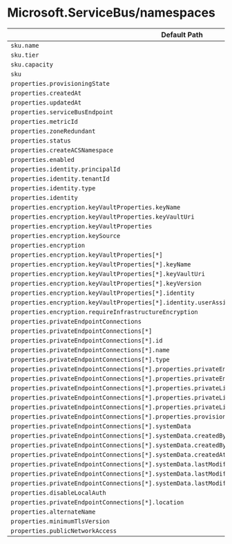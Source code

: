 # Microsoft.ServiceBus/namespaces

| Default Path | Alias |
|---|---|
| `sku.name` | `Microsoft.ServiceBus/namespaces/sku.name` |
| `sku.tier` | `Microsoft.ServiceBus/namespaces/sku.tier` |
| `sku.capacity` | `Microsoft.ServiceBus/namespaces/sku.capacity` |
| `sku` | `Microsoft.ServiceBus/namespaces/sku` |
| `properties.provisioningState` | `Microsoft.ServiceBus/namespaces/provisioningState` |
| `properties.createdAt` | `Microsoft.ServiceBus/namespaces/createdAt` |
| `properties.updatedAt` | `Microsoft.ServiceBus/namespaces/updatedAt` |
| `properties.serviceBusEndpoint` | `Microsoft.ServiceBus/namespaces/serviceBusEndpoint` |
| `properties.metricId` | `Microsoft.ServiceBus/namespaces/metricId` |
| `properties.zoneRedundant` | `Microsoft.ServiceBus/namespaces/zoneRedundant` |
| `properties.status` | `Microsoft.ServiceBus/namespaces/status` |
| `properties.createACSNamespace` | `Microsoft.ServiceBus/namespaces/createACSNamespace` |
| `properties.enabled` | `Microsoft.ServiceBus/namespaces/enabled` |
| `properties.identity.principalId` | `Microsoft.ServiceBus/namespaces/identity.principalId` |
| `properties.identity.tenantId` | `Microsoft.ServiceBus/namespaces/identity.tenantId` |
| `properties.identity.type` | `Microsoft.ServiceBus/namespaces/identity.type` |
| `properties.identity` | `Microsoft.ServiceBus/namespaces/identity` |
| `properties.encryption.keyVaultProperties.keyName` | `Microsoft.ServiceBus/namespaces/encryption.keyVaultProperties.keyName` |
| `properties.encryption.keyVaultProperties.keyVaultUri` | `Microsoft.ServiceBus/namespaces/encryption.keyVaultProperties.keyVaultUri` |
| `properties.encryption.keyVaultProperties` | `Microsoft.ServiceBus/namespaces/encryption.keyVaultProperties` |
| `properties.encryption.keySource` | `Microsoft.ServiceBus/namespaces/encryption.keySource` |
| `properties.encryption` | `Microsoft.ServiceBus/namespaces/encryption` |
| `properties.encryption.keyVaultProperties[*]` | `Microsoft.ServiceBus/namespaces/encryption.keyVaultProperties[*]` |
| `properties.encryption.keyVaultProperties[*].keyName` | `Microsoft.ServiceBus/namespaces/encryption.keyVaultProperties[*].keyName` |
| `properties.encryption.keyVaultProperties[*].keyVaultUri` | `Microsoft.ServiceBus/namespaces/encryption.keyVaultProperties[*].keyVaultUri` |
| `properties.encryption.keyVaultProperties[*].keyVersion` | `Microsoft.ServiceBus/namespaces/encryption.keyVaultProperties[*].keyVersion` |
| `properties.encryption.keyVaultProperties[*].identity` | `Microsoft.ServiceBus/namespaces/encryption.keyVaultProperties[*].identity` |
| `properties.encryption.keyVaultProperties[*].identity.userAssignedIdentity` | `Microsoft.ServiceBus/namespaces/encryption.keyVaultProperties[*].identity.userAssignedIdentity` |
| `properties.encryption.requireInfrastructureEncryption` | `Microsoft.ServiceBus/namespaces/encryption.requireInfrastructureEncryption` |
| `properties.privateEndpointConnections` | `Microsoft.ServiceBus/namespaces/privateEndpointConnections` |
| `properties.privateEndpointConnections[*]` | `Microsoft.ServiceBus/namespaces/privateEndpointConnections[*]` |
| `properties.privateEndpointConnections[*].id` | `Microsoft.ServiceBus/namespaces/privateEndpointConnections[*].id` |
| `properties.privateEndpointConnections[*].name` | `Microsoft.ServiceBus/namespaces/privateEndpointConnections[*].name` |
| `properties.privateEndpointConnections[*].type` | `Microsoft.ServiceBus/namespaces/privateEndpointConnections[*].type` |
| `properties.privateEndpointConnections[*].properties.privateEndpoint` | `Microsoft.ServiceBus/namespaces/privateEndpointConnections[*].privateEndpoint` |
| `properties.privateEndpointConnections[*].properties.privateEndpoint.id` | `Microsoft.ServiceBus/namespaces/privateEndpointConnections[*].privateEndpoint.id` |
| `properties.privateEndpointConnections[*].properties.privateLinkServiceConnectionState` | `Microsoft.ServiceBus/namespaces/privateEndpointConnections[*].privateLinkServiceConnectionState` |
| `properties.privateEndpointConnections[*].properties.privateLinkServiceConnectionState.status` | `Microsoft.ServiceBus/namespaces/privateEndpointConnections[*].privateLinkServiceConnectionState.status` |
| `properties.privateEndpointConnections[*].properties.privateLinkServiceConnectionState.description` | `Microsoft.ServiceBus/namespaces/privateEndpointConnections[*].privateLinkServiceConnectionState.description` |
| `properties.privateEndpointConnections[*].properties.provisioningState` | `Microsoft.ServiceBus/namespaces/privateEndpointConnections[*].provisioningState` |
| `properties.privateEndpointConnections[*].systemData` | `Microsoft.ServiceBus/namespaces/privateEndpointConnections[*].systemData` |
| `properties.privateEndpointConnections[*].systemData.createdBy` | `Microsoft.ServiceBus/namespaces/privateEndpointConnections[*].systemData.createdBy` |
| `properties.privateEndpointConnections[*].systemData.createdByType` | `Microsoft.ServiceBus/namespaces/privateEndpointConnections[*].systemData.createdByType` |
| `properties.privateEndpointConnections[*].systemData.createdAt` | `Microsoft.ServiceBus/namespaces/privateEndpointConnections[*].systemData.createdAt` |
| `properties.privateEndpointConnections[*].systemData.lastModifiedBy` | `Microsoft.ServiceBus/namespaces/privateEndpointConnections[*].systemData.lastModifiedBy` |
| `properties.privateEndpointConnections[*].systemData.lastModifiedByType` | `Microsoft.ServiceBus/namespaces/privateEndpointConnections[*].systemData.lastModifiedByType` |
| `properties.privateEndpointConnections[*].systemData.lastModifiedAt` | `Microsoft.ServiceBus/namespaces/privateEndpointConnections[*].systemData.lastModifiedAt` |
| `properties.disableLocalAuth` | `Microsoft.ServiceBus/namespaces/disableLocalAuth` |
| `properties.privateEndpointConnections[*].location` | `Microsoft.ServiceBus/namespaces/privateEndpointConnections[*].location` |
| `properties.alternateName` | `Microsoft.ServiceBus/namespaces/alternateName` |
| `properties.minimumTlsVersion` | `Microsoft.ServiceBus/namespaces/minimumTlsVersion` |
| `properties.publicNetworkAccess` | `Microsoft.ServiceBus/namespaces/publicNetworkAccess` |

